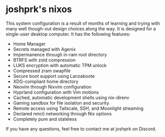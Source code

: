 # joshprk's nixos

This system configuration is a result of months of learning and trying with many
well though-out design choices along the way. It is designed for a single-user
desktop computer. It has the following features:

- Home Manager
- Secrets managed with Agenix
- Impermanence through in-ram root directory
- BTRFS with zstd compression
- LUKS encryption with automatic TPM unlock
- Compressed zram swapfile
- Secure boot support using Lanzaboote
- XDG-compliant home directory
- Neovim through Nixvim configuration
- Hyprland configuration with Vim motions
- Cached, automatic development shells using nix-direnv
- Gaming sandbox for file isolation and security
- Remote access using Tailscale, SSH, and Moonlight streaming
- Declared nmcli networking through Nix options
- Completely pure and stateless

If you have any questions, feel free to contact me at joshprk on Discord.
